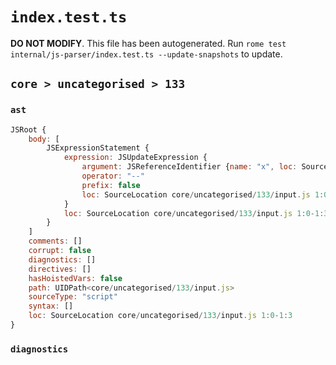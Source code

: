 # `index.test.ts`

**DO NOT MODIFY**. This file has been autogenerated. Run `rome test internal/js-parser/index.test.ts --update-snapshots` to update.

## `core > uncategorised > 133`

### `ast`

```javascript
JSRoot {
	body: [
		JSExpressionStatement {
			expression: JSUpdateExpression {
				argument: JSReferenceIdentifier {name: "x", loc: SourceLocation core/uncategorised/133/input.js 1:0-1:1 (x)}
				operator: "--"
				prefix: false
				loc: SourceLocation core/uncategorised/133/input.js 1:0-1:3
			}
			loc: SourceLocation core/uncategorised/133/input.js 1:0-1:3
		}
	]
	comments: []
	corrupt: false
	diagnostics: []
	directives: []
	hasHoistedVars: false
	path: UIDPath<core/uncategorised/133/input.js>
	sourceType: "script"
	syntax: []
	loc: SourceLocation core/uncategorised/133/input.js 1:0-1:3
}
```

### `diagnostics`

```

```
